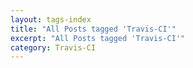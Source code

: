 ```yaml
---
layout: tags-index
title: "All Posts tagged 'Travis-CI'"
excerpt: "All Posts tagged 'Travis-CI'"
category: Travis-CI
---
```

